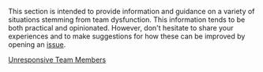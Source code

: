 This section is intended to provide information and guidance on a variety of
situations stemming from team dysfunction. This information tends to be both practical and
opinionated. However, don't hesitate to share your experiences and to make
suggestions for how these can be improved by opening an [issue](https://github.com/Chingu-cohorts/pmrok/issues).

[Unresponsive Team Members][manageconflict-unresponsive-team]<br>

[manageconflict-unresponsive-team]: https://github.com/Chingu-cohorts/pmrok/wiki/ManagingConflict-Unresponsive-Team
